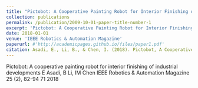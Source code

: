 ```yaml
---
title: "Pictobot: A Cooperative Painting Robot for Interior Finishing of Industrial Developments"
collection: publications
permalink: /publication/2009-10-01-paper-title-number-1
excerpt: 'Pictobot: A Cooperative Painting Robot for Interior Finishing of Industrial Developments.'
date: 2018-01-01
venue: 'IEEE Robotics & Automation Magazine'
paperurl: #'http://academicpages.github.io/files/paper1.pdf'
citation: Asadi, E., Li, B., & Chen, I. (2018). Pictobot, A Cooperative Painting Robot for Interior Finishing of Industrial Developments. IEEE Robotics & Automation Magazine, 25, 82-94.
---
```


Pictobot: A cooperative painting robot for interior finishing of industrial developments
E Asadi, B Li, IM Chen
IEEE Robotics & Automation Magazine 25 (2), 82-94	71	2018
